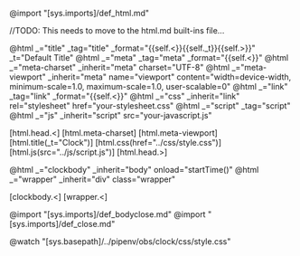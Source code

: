 @import "[sys.imports]/def_html.md"

//TODO: This needs to move to the html.md built-ins file...

@html _="title" _tag="title" _format="{{self.<}}{{self._t}}{{self.>}}" _t="Default Title"
@html _="meta" _tag="meta" _format="{{self.<}}"
@html _="meta-charset" _inherit="meta" charset="UTF-8"
@html _="meta-viewport" _inherit="meta" name="viewport" content="width=device-width, minimum-scale=1.0, maximum-scale=1.0, user-scalable=0"
@html _="link" _tag="link" _format="{{self.<}}"
@html _="css" _inherit="link" rel="stylesheet" href="your-stylesheet.css"
@html _="script" _tag="script"
@html _="js" _inherit="script" src="your-javascript.js"

[html.head.<]
    [html.meta-charset]
    [html.meta-viewport]
    [html.title(_t="Clock")]
    [html.css(href="../css/style.css")]
    [html.js(src="../js/script.js")]
[html.head.>]

@html _="clockbody" _inherit="body" onload="startTime()"
@html _="wrapper" _inherit="div" class="wrapper"

[clockbody.<]
[wrapper.<]

<div id="clock-div"></div>

@import "[sys.imports]/def_bodyclose.md"
@import "[sys.imports]/def_close.md"

@watch "[sys.basepath]/../pipenv/obs/clock/css/style.css"

